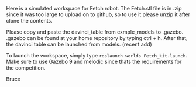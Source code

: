 Here is a simulated workspace for Fetch robot. The Fetch.stl file is in .zip since it was too large to upload on to github, so to use it please unzip it after clone the contents.

Please copy and paste the davinci_table from exmple_models to .gazebo. .gazebo can be found at your home repository by typing ctrl + h. After that, the davinci table can be launched from models. (recent add)

To launch the workspace, simply type `roslaunch worlds Fetch_kit.launch`.
Make sure to use Gazebo 9 and melodic since thats the requirements for the competition.


Bruce
